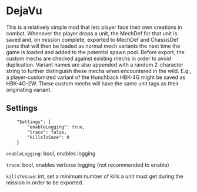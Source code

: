 # DejaVu

This is a relatively simple mod that lets player face their own creations in combat. Whenever the player drops a unit, the MechDef for that unit is saved and, on mission complete, exported to MechDef and ChassisDef jsons that will then be loaded as normal mech variants the next time the game is loaded and added to the potential spawn pool. Before export, the custom mechs are checked against existing mechs in order to avoid duplication. Variant names are also appended with a random 2-character string to further distinguish these mechs when encountered in the wild. E.g., a player-customized variant of the Hunchback HBK-4G might be saved as HBK-4G-2W. These custom mechs will have the same unit tags as their originating variant.

## Settings

```
	"Settings": {
		"enableLogging": true,
		"trace": false,
		"killsToSave": 0
	}
```
`enableLogging`: bool, enables logging

`trace`: bool, enables verbose logging (not recommended to enable)

`killsToSave`: int, set a minimum number of kills a unit must get during the mission in order to be exported.
